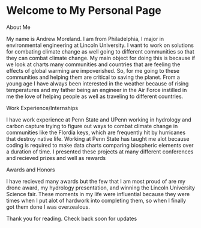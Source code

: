 <!DOCTYPE html>
<html>
  <head>
    <title> My Webpage! </title>
  </head>
  <body>
    <h1> Welcome to My Personal Page</h1>
  </body>
  <head>
  <head>
    <h> About Me </h>
  </head>
    <p>
      My name is Andrew Moreland. I am from Philadelphia, I major in environmental engineering at Lincoln University. I want to work on solutions for combating climate change as well going to different communities so that they can combat climate change. My main object for doing this is because if we look at charts many communities and countries that are feeling the effects of global warming are impoverished. So, for me going to these communities and helping them are critical to saving the planet.
      From a young age I have always been interested in the weather because of rising temperatures and my father being an engineer in the Air Force instilled in me the love of helping people as well as traveling to different countries.
    </p>
<head>
  <h>Work Experience/Internships</h> 
</head>   
    <p>
      I have work experience at Penn State and UPenn working in hydrology and carbon capture trying to figure out ways to combat climate change in communities like the Flordia keys, which are frequently hit by hurricanes that destroy native life. Working at Penn State has taught me alot because coding is required to make data charts comparing biospheric elements over a duration of time. I presented these projects at many different conferences and recieved prizes and well as rewards 
    </p>
 <h>Awards and Honors</h>
    <p>
      I have recieved many awards but the few that I am most proud of are my drone award, my hydrology presentation, and winning the Lincoln University Science fair. These moments in my life were influential because they were times when I put alot of hardwork into completing them, so when I finally got them done I was overzealous.
    </p>
    <h>Thank you for reading. Check back soon for updates</h>
</html>
